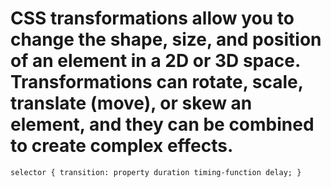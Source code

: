 # CSS transformations allow you to change the shape, size, and position of an element in a 2D or 3D space. Transformations can rotate, scale, translate (move), or skew an element, and they can be combined to create complex effects.
`selector {
    transition: property duration timing-function delay;
}
`
